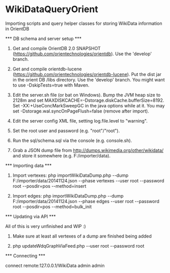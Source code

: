 WikiDataQueryOrient
===================

Importing scripts and query helper classes for storing WikiData information in OrientDB

*** DB schema and server setup ***

1)	Get and compile OrientDB 2.0 SNAPSHOT (https://github.com/orientechnologies/orientdb).
	Use the 'develop' branch.

2)	Get and compile orientdb-lucene (https://github.com/orientechnologies/orientdb-lucene).
	Put the dist jar in the orient DB /libs directory.
	Use the 'develop' branch. You might want to use -DskipTests=true with Maven.

3)  Edit the server.sh file (or bat on Windows).
	Bump the JVM heap size to 2128m and set MAXDISKCACHE=-Dstorage.diskCache.bufferSize=8192.
	Set -XX:+UseConcMarkSweepGC in the java options while at it.
	You may set -Dstorage.wal.syncOnPageFlush=false (remove after import).

4) 	Edit the server config XML file, setting log.file.level to "warning".

5) 	Set the root user and password (e.g. "root"/"root").

6) 	Run the sql/schema.sql via the console (e.g. console.sh).

7)	Grab a JSON dump file from http://dumps.wikimedia.org/other/wikidata/
    and store it somewhere (e.g. F:/importer/data).

*** Importing data ***

1) Import vertexes:
	php importWikiDataDump.php --dump F:/importer/data/20141124.json --phase vertexes --user root --password root --posdir=pos --method=insert

2) Import edges:
	php importWikiDataDump.php --dump F:/importer/data/20141124.json --phase edges --user root --password root --posdir=pos --method=bulk_init

*** Updating via API ***

All of this is very unfinished and WIP :)

1) Make sure at least all vertexes of a dump are finished being added

2) php updateWdqGraphViaFeed.php --user root --password root

*** Connecting ***

connect remote:127.0.0.1/WikiData admin admin
